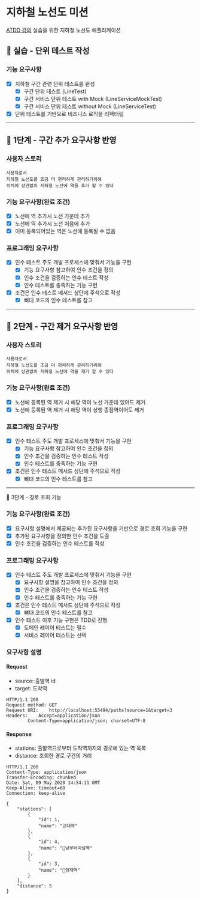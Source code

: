 # 지하철 노선도 미션
[ATDD 강의](https://edu.nextstep.camp/c/R89PYi5H) 실습을 위한 지하철 노선도 애플리케이션


## 🚀 실습 - 단위 테스트 작성
### 기능 요구사항
- [x] 지하철 구간 관련 단위 테스트를 완성
    - [x] 구간 단위 테스트 (LineTest)
    - [x] 구간 서비스 단위 테스트 with Mock (LineServiceMockTest)
    - [x] 구간 서비스 단위 테스트 without Mock (LineServiceTest)
- [x] 단위 테스트를 기반으로 비즈니스 로직을 리팩터링

---

## 🚀 1단계 - 구간 추가 요구사항 반영
### 사용자 스토리
```
사용자로서
지하철 노선도를 조금 더 편리하게 관리하기위해
위치에 상관없이 지하철 노선에 역을 추가 할 수 있다
```
### 기능 요구사항(완료 조건)
- [x] 노선에 역 추가시 노선 가운데 추가
- [x] 노선에 역 추가시 노선 처음에 추가
- [x] 이미 등록되어있는 역은 노선에 등록될 수 없음
### 프로그래밍 요구사항
- [x] 인수 테스트 주도 개발 프로세스에 맞춰서 기능을 구현
  - [x] 기능 요구사항 참고하여 인수 조건을 정의
  - [x] 인수 조건을 검증하는 인수 테스트 작성
  - [x] 인수 테스트를 충족하는 기능 구현
- [x] 조건은 인수 테스트 메서드 상단에 주석으로 작성
  - [x] 뼈대 코드의 인수 테스트를 참고

---
## 🚀 2단계 - 구간 제거 요구사항 반영
### 사용자 스토리
```
사용자로서
지하철 노선도를 조금 더 편리하게 관리하기위해
위치에 상관없이 지하철 노선에 역을 제거 할 수 있다
```
### 기능 요구사항(완료 조건)
- [x] 노선에 등록된 역 제거 시 해당 역이 노선 가운데 있어도 제거
- [x] 노선에 등록된 역 제거 시 해당 역이 상행 종점역이어도 제거
### 프로그래밍 요구사항
- [x] 인수 테스트 주도 개발 프로세스에 맞춰서 기능을 구현
  - [x] 기능 요구사항 참고하여 인수 조건을 정의
  - [x] 인수 조건을 검증하는 인수 테스트 작성
  - [x] 인수 테스트를 충족하는 기능 구현
- [x] 조건은 인수 테스트 메서드 상단에 주석으로 작성
  - [x] 뼈대 코드의 인수 테스트를 참고

---
🚀 3단계 - 경로 조회 기능

### 기능 요구사항(완료 조건)
- [x] 요구사항 설명에서 제공되는 추가된 요구사항을 기반으로 경로 조회 기능을 구현
- [x] 추가된 요구사항을 정의한 인수 조건을 도출
- [x] 인수 조건을 검증하는 인수 테스트를 작성
### 프로그래밍 요구사항
- [x] 인수 테스트 주도 개발 프로세스에 맞춰서 기능을 구현
  - [x] 요구사항 설명을 참고하여 인수 조건을 정의
  - [x] 인수 조건을 검증하는 인수 테스트 작성
  - [x] 인수 테스트를 충족하는 기능 구현
- [x] 조건은 인수 테스트 메서드 상단에 주석으로 작성
  - [x] 뼈대 코드의 인수 테스트를 참고
- [x] 인수 테스트 이후 기능 구현은 TDD로 진행
  - [x] 도메인 레이어 테스트는 필수
  - [x] 서비스 레이어 테스트는 선택
### 요구사항 설명
#### Request
- source: 출발역 id 
- target: 도착역 
```
HTTP/1.1 200 
Request method:	GET
Request URI:	http://localhost:55494/paths?source=1&target=3
Headers: 	Accept=application/json
		Content-Type=application/json; charset=UTF-8
```
#### Response
- stations: 출발역으로부터 도착역까지의 경로에 있는 역 목록 
- distance: 조회한 경로 구간의 거리
```
HTTP/1.1 200 
Content-Type: application/json
Transfer-Encoding: chunked
Date: Sat, 09 May 2020 14:54:11 GMT
Keep-Alive: timeout=60
Connection: keep-alive

{
    "stations": [
        {
            "id": 1,
            "name": "교대역"
        },
        {
            "id": 4,
            "name": "남부터미널역"
        },
        {
            "id": 3,
            "name": "양재역"
        }
    ],
    "distance": 5
}
```
